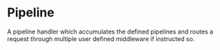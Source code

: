 # Pipeline

A pipeline handler which accumulates the defined pipelines and routes a request through multiple user defined middleware if instructed so.